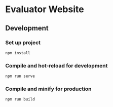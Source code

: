 # Evaluator Website

## Development

### Set up project

```
npm install
```

### Compile and hot-reload for development

```
npm run serve
```

### Compile and minify for production

```
npm run build
```
